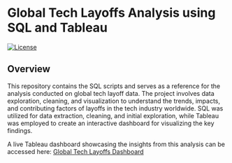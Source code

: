 # Global Tech Layoffs Analysis using SQL and Tableau

[![License](https://img.shields.io/badge/License-MIT-yellow.svg)](https://opensource.org/licenses/MIT)

## Overview

This repository contains the SQL scripts and serves as a reference for the analysis conducted on global tech layoff data. The project involves data exploration, cleaning, and visualization to understand the trends, impacts, and contributing factors of layoffs in the tech industry worldwide. SQL was utilized for data extraction, cleaning, and initial exploration, while Tableau was employed to create an interactive dashboard for visualizing the key findings.

A live Tableau dashboard showcasing the insights from this analysis can be accessed here: [Global Tech Layoffs Dashboard](https://public.tableau.com/app/profile/john.nguyen3007/viz/WorldLayoffsDashboard_17291069840870/Dashboard1)
